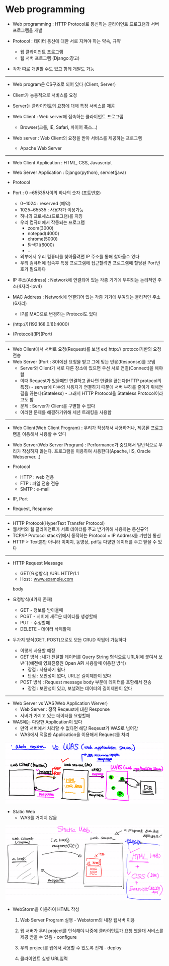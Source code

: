 # Web programming

- Web programming : HTTP Protocol로 통신하는 클라이언트 프로그램과 서버 프로그램을 개발

- Protocol : 데이터 통신에 대한 서로 지켜야 하는 약속, 규약
  - 웹 클라이언트 프로그램
  - 웹 서버 프로그램 (Django:장고)
- 각자 따로 개발할 수도 있고 함께 개발도 가능

---

- Web program은 CS구조로 되어 있다 (Client, Server)
- Client가 능동적으로 서비스를 요청
- Server는 클라이언트의 요청에 대해 특정 서비스를 제공
- Web Client : Web server에 접속하는 클라이언트 프로그램
  - Browser(크롬, IE, Safari, 파이어 폭스...)

- Web server : Web Client의 요청을 받아 서비스를 제공하는 프로그램
  - Apache Web Server

---

- Web Client Application : HTML, CSS, Javascript
- Web Server Application : Django(python), servlet(java)



- Protocol
- Port : 0 ~65535사이의 하나의 숫자 (포트번호)
  - 0~1024 : reserved (예약)
  - 1025~65535 : 사용자가 이용가능
  - 하나의 프로세스(프로그램)를 지칭
  - 우리 컴퓨터에서 작동되는 프로그램
    - zoom(3000)
    - notepad(4000)
    - chrome(5000)
    - 탐색기(6000)
    - ...
  - 외부에서 우리 컴퓨터를 찾아올려면 IP 주소를 통해 찾아올수 있다
  - 우리 컴퓨터에 접속후 특정 프로그램에 접근할려면 프로그램에 할당된 Port번호가 필요하다
- IP 주소(Address) : Network에 연결되어 있는 각종 기기에 부여되는 논리적인 주소(4자리-ipv4)
- MAC Address : Network에 연결되어 있는 각종 기기에 부여되는 물리적인 주소(6자리)
  - IP를 MAC으로 변경하는 Protocol도 있다
- (http://)(192.168.0.1)(:4000)
- (Protocol)(IP)(Port)

---

- Web Client에서 서버로 요청(Request)를 보냄 ex) http:// protocol기반의 요청 전송
- Web Server (Port : 80)에선 요청을 받고 그에 맞는 반응(Response)를 보냄
  - Server와 Client가 서로 다른 장소에 있으면 우선 서로 연결(Connect)을 해야함
  - 이때 Request가 있을때만 연결하고 끝나면 연결을 끊는다(HTTP protocol의 특징) - server에 다수의 사용자가 연결하기 때문에 서버 부하를 줄이기 위해연결을 끊는다(Stateless) - 그래서 HTTP Protocol을 Stateless Protocol이라고도 함
  - 문제 : Server가 Client를 구별할 수 없다
  - 이러한 문제를 해결하기위해 세션 트래킹을 사용함

---

- Web Client(Web Client Program) : 우리가 작성해서 사용하거나, 제공된 프로그램을 이용해서 사용할 수 있다

- Web Server(Web Server Program) : Performance가 중요해서 일반적으로 우리가 작성하지 않는다. 프로그램을 이용하여 사용한다(Apache, IIS, Oracle Webserver...)

- Protocol
  - HTTP : web 전용
  - FTP : 파일 전송 전용
  - SMTP : e-mail

- IP, Port

- Request, Response

---

- HTTP Protocol(HyperText Transfer Protocol)
- 웹서버와 웹 클라이언트가 서로 데이터를 주고 받기위해 사용하는 통신규약
- TCP/IP Protocol stack위에서 동작하는 Protocol = IP Address를 기반한 통신
- HTTP > Text뿐만 아니라 이미지, 동영상, pdf등 다양한 데이터를 주고 받을 수 있다

---

- HTTP Request Message

  - GET(요청방식) /URL HTTP/1.1
  - Host : www.example.com

  body

- 요청방식(4가지 존재)
  - GET - 정보를 받아올때
  - POST - 서버에 새로운 데이터를 생성할때
  - PUT - 수정할때
  - DELETE - 데이터 삭제할때

- 두가지 방식(GET, POST)으로도 모든 CRUD 작업이 가능하다
  - 이렇게 사용할 예정
  - GET 방식 : 내가 전달할 데이터를 Query String 형식으로 URL뒤에 붙여서 보낸다(예전에 영화진흥원 Open API 사용할때 이용한 방식)
    - 장점 : 사용하기 쉽다
    - 단점 : 보안성이 없다, URL은 길이제한이 있다
  - POST 방식 : Request message body 부분에 데이터를 포함해서 전송
    - 장점 : 보안성이 있고, 보낼려는 데이터의 길이제한이 없다

---

- Web Server vs WAS(Web Application Werver)
  - Web Server : 정적 Reqeust에 대한 Response
  - 서버가 가지고 있는 데이터를 요청할때
- WAS에는 다양한 Application이 있다
  - 만약 서버에서 처리할 수 없다면 해당 Reqeust가 WAS로 넘어감
  - WAS에서 적절한 Application을 이용해서 Request를 처리

![image-20210121133918593](md-images/image-20210121133918593.png)



- Static Web
  - WAS를 거치지 않음

![image-20210121141113057](md-images/image-20210121141113057.png)

- WebStorm을 이용하여 HTML 작성

  1. Web Server Program 실행 - Webstorm의 내장 웹서버 이용

  2. 웹 서버가 우리 project를 인식해야 나중에 클라이언트가 요청 했을대 서비스를 제공 받을 수 있음 - configure

  3. 우리 project를 웹에서 사용할 수 있도록 전개 - deploy
  4. 클라이언트 실행 URL입력